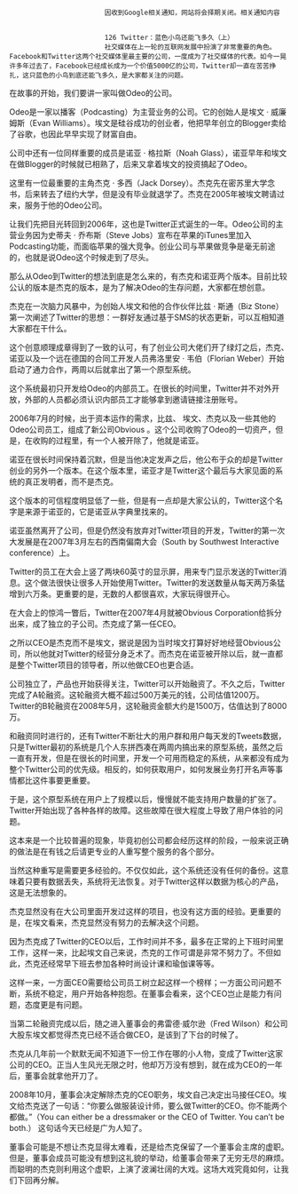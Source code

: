 
                            
                            因收到Google相关通知，网站将会择期关闭。相关通知内容
                            
                            
                            126 Twitter：蓝色小鸟还能飞多久（上）
                            社交媒体在上一轮的互联网发展中扮演了非常重要的角色。Facebook和Twitter这两个社交媒体里最主要的公司，一度成为了社交媒体的代表。如今一晃许多年过去了，Facebook已经成长成为一个价值5000亿的公司，Twitter却一直在苦苦挣扎，这只蓝色的小鸟到底还能飞多久，是大家都关注的问题。

在故事的开始，我们要讲一家叫做Odeo的公司。

Odeo是一家以播客（Podcasting）为主营业务的公司。它的创始人是埃文 · 威廉姆斯（Evan Williams）。埃文是硅谷成功的创业者，他把早年创立的Blogger卖给了谷歌，也因此早早实现了财富自由。

公司中还有一位同样重要的成员是诺亚 · 格拉斯（Noah Glass），诺亚早年和埃文在做Blogger的时候就已相熟了，后来又拿着埃文的投资搞起了Odeo。

这里有一位最重要的主角杰克 · 多西（Jack Dorsey）。杰克先在密苏里大学念书，后来转去了纽约大学，但是没有毕业就退学了。杰克在2005年被埃文聘请过来，服务于他的Odeo公司。

让我们先把目光转回到2006年，这也是Twitter正式诞生的一年。Odeo公司的主营业务因为史蒂夫 · 乔布斯（Steve Jobs）宣布在苹果的iTunes里加入Podcasting功能，而面临苹果的强大竞争。创业公司与苹果做竞争是毫无前途的，也就是说Odeo这个时候走到了尽头。

那么从Odeo到Twitter的想法到底是怎么来的，有杰克和诺亚两个版本。目前比较公认的版本是杰克的版本，是为了解决Odeo的生存问题，大家都在想创意。

杰克在一次脑力风暴中，为创始人埃文和他的合作伙伴比兹 · 斯通（Biz Stone）第一次阐述了Twitter的思想：一群好友通过基于SMS的状态更新，可以互相知道大家都在干什么。

这个创意顺理成章得到了一致的认可，有了创业公司大佬们开了绿灯之后，杰克、诺亚以及一个远在德国的合同工开发人员弗洛里安 · 韦伯（Florian Weber）开始启动了通力合作，两周以后就拿出了第一个原型系统。

这个系统最初只开发给Odeo的内部员工。在很长的时间里，Twitter并不对外开放，外部的人员都必须认识内部员工才能够拿到邀请链接注册账号。

2006年7月的时候，出于资本运作的需求，比兹、  埃文、杰克以及一些其他的Odeo公司员工，组成了新公司Obvious 。这个公司收购了Odeo的一切资产，但是，在收购的过程里，有一个人被开除了，他就是诺亚。

诺亚在很长时间保持着沉默，但是当他决定发声之后，他公布于众的却是Twitter创业的另外一个版本。在这个版本里，诺亚才是Twitter这个最后与大家见面的系统的真正发明者，而不是杰克。

这个版本的可信程度明显低了一些，但是有一点却是大家公认的，Twitter这个名字是来源于诺亚的，它是诺亚从字典里找来的。

诺亚虽然离开了公司，但是仍然没有放弃对Twitter项目的开发，Twitter的第一次大发展是在2007年3月左右的西南偏南大会（South by Southwest Interactive conference）上。

Twitter的员工在大会上竖了两块60英寸的显示屏，用来专门显示发送的Twitter消息。这个做法很快让很多人开始使用Twitter。Twitter的发送数量从每天两万条猛增到六万条。更重要的是，无数的人都很喜欢，大家玩得很开心。

在大会上的惊鸿一瞥后，Twitter在2007年4月就被Obvious Corporation给拆分出来，成了独立的子公司。杰克成了第一任CEO。

之所以CEO是杰克而不是埃文，据说是因为当时埃文打算好好地经营Obvious公司，所以他就对Twitter的经营分身乏术了。而杰克在诺亚被开除以后，就一直都是整个Twitter项目的领导者，所以他做CEO也更合适。

公司独立了，产品也开始获得关注，Twitter可以开始融资了。不久之后，Twitter完成了A轮融资。这轮融资大概不超过500万美元的钱，公司估值1200万。Twitter的B轮融资在2008年5月，这轮融资金额大约是1500万，估值达到了8000万。

和融资同时进行的，还有Twitter不断壮大的用户群和用户每天发的Tweets数据，只是Twitter最初的系统是几个人东拼西凑在两周内搞出来的原型系统，虽然之后一直有开发，但是在很长的时间里，开发一个可用而稳定的系统，从来都没有成为整个Twitter公司的优先级。相反的，如何获取用户，如何发展业务打开名声等事情都比这件事要更重要。

于是，这个原型系统在用户上了规模以后，慢慢就不能支持用户数量的扩张了。Twitter开始出现了各种各样的故障。这些故障在很大程度上导致了用户体验的问题。

这本来是一个比较普遍的现象，毕竟初创公司都会经历这样的阶段，一般来说正确的做法是在有钱之后请更专业的人重写整个服务的各个部分。

当然这种重写是需要更多经验的。不仅仅如此，这个系统还没有任何的备份。这意味着只要有数据丢失，系统将无法恢复。对于Twitter这样以数据为核心的产品，这是无法想象的。

杰克显然没有在大公司里面开发过这样的项目，也没有这方面的经验。更重要的是，在埃文看来，杰克显然没有努力的去解决这个问题。

因为杰克成了Twitter的CEO以后，工作时间并不多，最多在正常的上下班时间里工作，这样一来，比起埃文自己来说，杰克的工作可谓是非常不努力了。不但如此，杰克还经常早下班去参加各种时尚设计课和瑜伽课等等。

这样一来，一方面CEO需要给公司员工树立起这样一个榜样；一方面公司问题不断，系统不稳定，用户开始各种抱怨。在董事会看来，这个CEO岂止是能力有问题，态度更是有问题。

当第二轮融资完成以后，随之进入董事会的弗雷德·威尔逊（Fred Wilson）和公司大股东埃文都觉得杰克已经不适合做CEO，是该到了下台的时候了。

杰克从几年前一个默默无闻不知道下一份工作在哪的小人物，变成了Twitter这家公司的CEO。正当人生风光无限之时，他却万万没有想到，就在成为CEO的一年后，董事会就拿他开刀了。

2008年10月，董事会决定解除杰克的CEO职务，埃文自己决定出马接任CEO。埃文给杰克送了一句话：“你要么做服装设计师，要么做Twitter的CEO。你不能两个都做。”（You can either be a dressmaker or the CEO of Twitter. You can’t be both.） 这句话今天已经是广为人知了。

董事会可能是不想让杰克显得太难看，还是给杰克保留了一个董事会主席的虚职。但是，董事会成员可能没有想到这礼貌的举动，给董事会带来了无穷无尽的麻烦。而聪明的杰克则利用这个虚职，上演了波澜壮阔的大戏。这场大戏究竟如何，让我们下回再分解。

                        
                        
                            